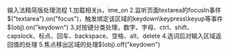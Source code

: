 输入法精简版处理流程
1.加载相关js，ime_on
2.监听页面textarea的focusIn事件$("textarea").on("focus")，触发绑定该区域的keydown\keypress\keyup等事件$(obj).on("keydown")
3.对按键分类处理，数字、字母、ctrl、shift、capslock、标点、回车、backspace、空格、alt、delete
4.选词后对输入区域返回值的处理
5.焦点移出区域的处理$(obj).off("keydown")